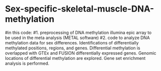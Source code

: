 # Sex-specific-skeletal-muscle-DNA-methylation

#in this code:
#1. preprocessing of DNA methylation illumina epic array to be used in the meta analysis (METAL software)
#2. code to analyze DNA methylation data for sex differences. Identifications of differentially methylated positions, regions, and genes. Differential methylation is overlapped with GTEx and FUSION differentially expressed genes. Genomic locations of differential methylation are explored. Gene set enrichment analysis is performed.

